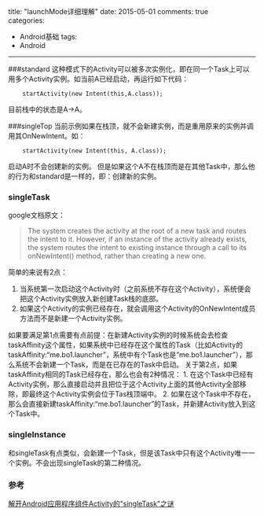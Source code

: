 title: "launchMode详细理解"
date: 2015-05-01
comments: true	
categories:
  - Android基础
tags:
  - Android
  
---
###standard
这种模式下的Activity可以被多次实例化，即在同一个Task上可以用多个Activity实例。如当前A已经启动，再运行如下代码：

		startActivity(new Intent(this,A.class));

目前栈中的状态是A->A。

<!--more-->

###singleTop
当前示例如果在栈顶，就不会新建实例，而是重用原来的实例并调用其OnNewIntent。如：

		startActivity(new Intent(this, A.class));

启动A时不会创建新的实例。
但是如果这个A不在栈顶而是在其他Task中，那么他的行为和standard是一样的，即：创建新的实例。

### singleTask
google文档原文：

> The system creates the activity at the root of a new task and routes the intent to it. However, if an instance of the activity already exists, the system routes the intent to existing instance through a call to its onNewIntent() method, rather than creating a new one.

简单的来说有2点：

1. 当系统第一次启动这个Activity时（之前系统不存在这个Activity），系统便会把这个Activity实例放入新创建Task栈的底部。
2. 如果这个Activity的实例已经存在，就会调用这个Activity的OnNewIntent成员方法而不是新建一个Activity实例。

如果要满足第1点需要有点前提：在新建Activity实例的时候系统会去检查taskAffinity这个属性，如果系统中已经存在这个属性的Task（比如Activity的taskAffinity:“me.bo1.launcher”，系统中有个Task也是”me.bo1.launcher”），那么系统不会新建一个Task，而是在已存在的Task中启动。
关于第2点，如果taskAffinity相同的Task已经存在，那么也会有2种情况：
	1. 在这个Task中已经有Activity实例，那么直接启动并且把位于这个Activity上面的其他Activity全部移除，即最终这个Activity实例会位于Tas栈顶端中。
	2. 如果在这个Task中不存在，那么会直接新建taskAffinity:“me.bo1.launcher”的Task，并新建Activity放入到这个Task中。

### singleInstance
和singleTask有点类似，会新建一个Task，但是该Task中只有这个Activity唯一一个实例。不会出现singleTask的第二种情况。

### 参考
[解开Android应用程序组件Activity的"singleTask"之谜](http://blog.csdn.net/luoshengyang/article/details/6714543)

